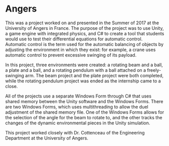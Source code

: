 # Angers

This was a project worked on and presented in the Summer of 2017 at the University of Angers in France. The purpose of the project was to use Unity, a game engine with integrated physics, and C# to create a tool that students would use to test their differential equations for automatic control. Automatic control is the term used for the automatic balancing of objects by adjusting the environment in which they exist: for example, a crane uses automatic control to prevent excessive swinging of its payload. 

In this project, three environments were created: a rotating beam and a ball, a plate and a ball, and a rotating pendulum with a ball attached on a freely-swinging arm. The beam project and the plate project were both completed, while the rotating pendulum project was ended as the internship came to a close. 

All of the projects use a separate Windows Form through C# that uses shared memory between the Unity software and the Windows Forms. There are two Windows Forms, which uses multithreading to allow the duel adjustment of the shared memory file. One of the Windows Forms allows for the selection of the angle for the beam to rotate to, and the other tracks the changes of the dynamic environmental pieces in the Unity simulation. 

This project worked closely with Dr. Cottenceau of the Engineering Department at the University of Angers. 

